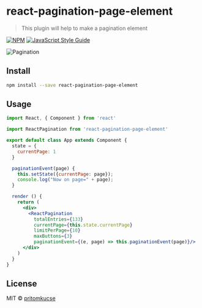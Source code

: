 # react-pagination-page-element

> This plugin will help to make a pagination element 

[![NPM](https://img.shields.io/npm/v/react-pagination-page-element.svg)](https://www.npmjs.com/package/react-pagination-page-element) [![JavaScript Style Guide](https://img.shields.io/badge/code_style-standard-brightgreen.svg)](https://standardjs.com)

![Pagination](https://user-images.githubusercontent.com/25843631/74607121-160caa00-5100-11ea-9b76-7e7e4a070e80.JPG)

## Install

```bash
npm install --save react-pagination-page-element
```

## Usage

```jsx
import React, { Component } from 'react'

import ReactPagination from 'react-pagination-page-element'

export default class App extends Component {
  state = {
    currentPage: 1
  }

  paginationEvent(page) {
    this.setState({currentPage: page});
    console.log("Now on page=" + page);
  }

  render () {
    return (
      <div>
        <ReactPagination 
          totalEntries={133} 
          currentPage={this.state.currentPage}
          limitPerPage={10}
          maxButtons={3}
          paginationEvent={(e, page) => this.paginationEvent(page)}/>
      </div>
    )
  }
}


```

## License

MIT © [pritomkucse](https://github.com/pritomkucse)
